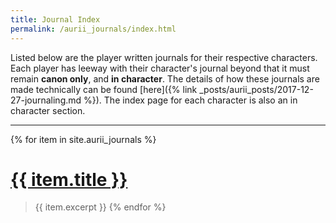 ```yaml
---
title: Journal Index
permalink: /aurii_journals/index.html
---
```


Listed below are the player written journals for their respective characters. Each player has leeway with their character's journal beyond that it must remain **canon only**, and **in character**. The details of how these journals are made technically can be found [here]({% link _posts/aurii_posts/2017-12-27-journaling.md  %}). The index page for each character is also an in character section.

---


{% for item in site.aurii_journals %}
# [{{ item.title }}]({{site.baseurl}}{{item.url}})
> {{ item.excerpt }}
{% endfor %}